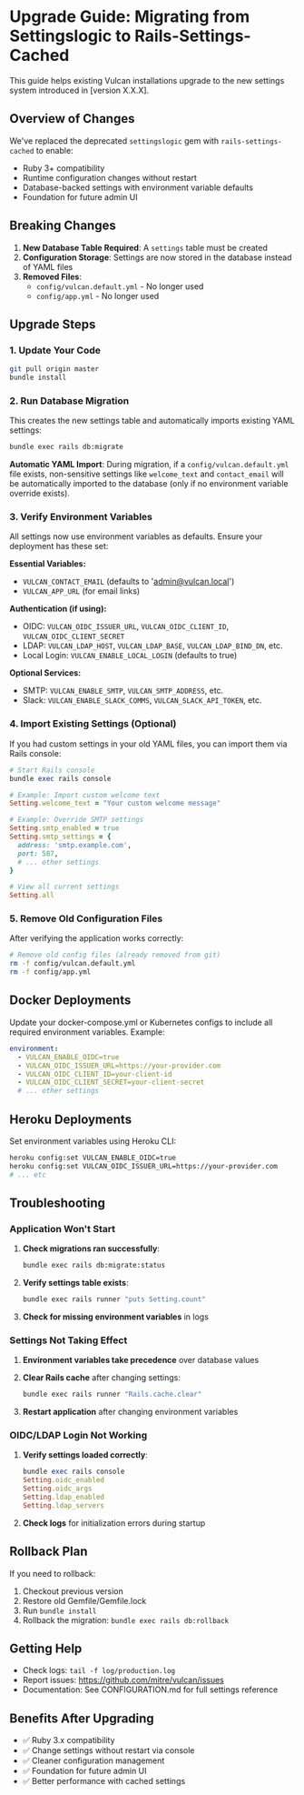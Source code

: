 # Upgrade Guide: Migrating from Settingslogic to Rails-Settings-Cached

This guide helps existing Vulcan installations upgrade to the new settings system introduced in [version X.X.X].

## Overview of Changes

We've replaced the deprecated `settingslogic` gem with `rails-settings-cached` to enable:
- Ruby 3+ compatibility
- Runtime configuration changes without restart
- Database-backed settings with environment variable defaults
- Foundation for future admin UI

## Breaking Changes

1. **New Database Table Required**: A `settings` table must be created
2. **Configuration Storage**: Settings are now stored in the database instead of YAML files
3. **Removed Files**: 
   - `config/vulcan.default.yml` - No longer used
   - `config/app.yml` - No longer used

## Upgrade Steps

### 1. Update Your Code

```bash
git pull origin master
bundle install
```

### 2. Run Database Migration

This creates the new settings table and automatically imports existing YAML settings:

```bash
bundle exec rails db:migrate
```

**Automatic YAML Import**: During migration, if a `config/vulcan.default.yml` file exists, 
non-sensitive settings like `welcome_text` and `contact_email` will be automatically 
imported to the database (only if no environment variable override exists).

### 3. Verify Environment Variables

All settings now use environment variables as defaults. Ensure your deployment has these set:

**Essential Variables:**
- `VULCAN_CONTACT_EMAIL` (defaults to 'admin@vulcan.local')
- `VULCAN_APP_URL` (for email links)

**Authentication (if using):**
- OIDC: `VULCAN_OIDC_ISSUER_URL`, `VULCAN_OIDC_CLIENT_ID`, `VULCAN_OIDC_CLIENT_SECRET`
- LDAP: `VULCAN_LDAP_HOST`, `VULCAN_LDAP_BASE`, `VULCAN_LDAP_BIND_DN`, etc.
- Local Login: `VULCAN_ENABLE_LOCAL_LOGIN` (defaults to true)

**Optional Services:**
- SMTP: `VULCAN_ENABLE_SMTP`, `VULCAN_SMTP_ADDRESS`, etc.
- Slack: `VULCAN_ENABLE_SLACK_COMMS`, `VULCAN_SLACK_API_TOKEN`, etc.

### 4. Import Existing Settings (Optional)

If you had custom settings in your old YAML files, you can import them via Rails console:

```ruby
# Start Rails console
bundle exec rails console

# Example: Import custom welcome text
Setting.welcome_text = "Your custom welcome message"

# Example: Override SMTP settings
Setting.smtp_enabled = true
Setting.smtp_settings = {
  address: 'smtp.example.com',
  port: 587,
  # ... other settings
}

# View all current settings
Setting.all
```

### 5. Remove Old Configuration Files

After verifying the application works correctly:

```bash
# Remove old config files (already removed from git)
rm -f config/vulcan.default.yml
rm -f config/app.yml
```

## Docker Deployments

Update your docker-compose.yml or Kubernetes configs to include all required environment variables. Example:

```yaml
environment:
  - VULCAN_ENABLE_OIDC=true
  - VULCAN_OIDC_ISSUER_URL=https://your-provider.com
  - VULCAN_OIDC_CLIENT_ID=your-client-id
  - VULCAN_OIDC_CLIENT_SECRET=your-client-secret
  # ... other settings
```

## Heroku Deployments

Set environment variables using Heroku CLI:

```bash
heroku config:set VULCAN_ENABLE_OIDC=true
heroku config:set VULCAN_OIDC_ISSUER_URL=https://your-provider.com
# ... etc
```

## Troubleshooting

### Application Won't Start

1. **Check migrations ran successfully**: 
   ```bash
   bundle exec rails db:migrate:status
   ```
   
2. **Verify settings table exists**:
   ```bash
   bundle exec rails runner "puts Setting.count"
   ```

3. **Check for missing environment variables** in logs

### Settings Not Taking Effect

1. **Environment variables take precedence** over database values
2. **Clear Rails cache** after changing settings:
   ```bash
   bundle exec rails runner "Rails.cache.clear"
   ```

3. **Restart application** after changing environment variables

### OIDC/LDAP Login Not Working

1. **Verify settings loaded correctly**:
   ```ruby
   bundle exec rails console
   Setting.oidc_enabled
   Setting.oidc_args
   Setting.ldap_enabled
   Setting.ldap_servers
   ```

2. **Check logs** for initialization errors during startup

## Rollback Plan

If you need to rollback:

1. Checkout previous version
2. Restore old Gemfile/Gemfile.lock
3. Run `bundle install`
4. Rollback the migration: `bundle exec rails db:rollback`

## Getting Help

- Check logs: `tail -f log/production.log`
- Report issues: https://github.com/mitre/vulcan/issues
- Documentation: See CONFIGURATION.md for full settings reference

## Benefits After Upgrading

- ✅ Ruby 3.x compatibility
- ✅ Change settings without restart via console
- ✅ Cleaner configuration management
- ✅ Foundation for future admin UI
- ✅ Better performance with cached settings